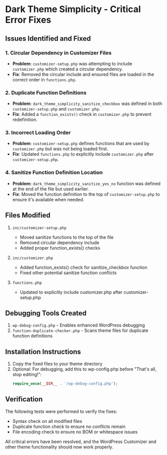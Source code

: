 # Dark Theme Simplicity - Critical Error Fixes

## Issues Identified and Fixed

### 1. Circular Dependency in Customizer Files
- **Problem**: `customizer-setup.php` was attempting to include `customizer.php` which created a circular dependency.
- **Fix**: Removed the circular include and ensured files are loaded in the correct order in `functions.php`.

### 2. Duplicate Function Definitions
- **Problem**: `dark_theme_simplicity_sanitize_checkbox` was defined in both `customizer-setup.php` and `customizer.php`.
- **Fix**: Added a `function_exists()` check in `customizer.php` to prevent redefinition.

### 3. Incorrect Loading Order
- **Problem**: `customizer-setup.php` defines functions that are used by `customizer.php` but was not being loaded first.
- **Fix**: Updated `functions.php` to explicitly include `customizer.php` after `customizer-setup.php`.

### 4. Sanitize Function Definition Location
- **Problem**: `dark_theme_simplicity_sanitize_yes_no` function was defined at the end of the file but used earlier.
- **Fix**: Moved the function definition to the top of `customizer-setup.php` to ensure it's available when needed.

## Files Modified

1. `inc/customizer-setup.php`
   - Moved sanitize functions to the top of the file
   - Removed circular dependency include
   - Added proper function_exists() checks

2. `inc/customizer.php`
   - Added function_exists() check for sanitize_checkbox function
   - Fixed other potential sanitize function conflicts

3. `functions.php`
   - Updated to explicitly include customizer.php after customizer-setup.php

## Debugging Tools Created

1. `wp-debug-config.php` - Enables enhanced WordPress debugging
2. `function-duplicate-checker.php` - Scans theme files for duplicate function definitions

## Installation Instructions

1. Copy the fixed files to your theme directory
2. Optional: For debugging, add this to wp-config.php before "That's all, stop editing!":
   ```php
   require_once(__DIR__ . '/wp-debug-config.php');
   ```

## Verification

The following tests were performed to verify the fixes:
- Syntax check on all modified files
- Duplicate function check to ensure no conflicts remain
- File encoding check to ensure no BOM or whitespace issues

All critical errors have been resolved, and the WordPress Customizer and other theme functionality should now work properly. 